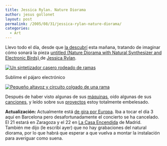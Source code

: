 ```yaml
---
title: Jessica Rylan. Nature Diorama
author: jesus gollonet
layout: post
permalink: /2005/08/31/jessica-rylan-nature-diorama/
categories:
  - Art
---
```

<p>Llevo todo el día, desde que <a href="http://www.getlofi.com" title="Get lo fi. Blog sobre circuit bending">la descubrí</a> esta mañana, tratando de imaginar cómo sonará la pieza  <a href="http://www.irfp.net/Projects/2005/BCAFebMar05.html" title ="Instalación sonora">untitled (Nature Diorama with Natural Synthesizer and Electronic Birds) </a> de <a href="http://www.irfp.net" title="Artista sonora">Jessica Rylan</a>. </p>
<p><a href="http://www.irfp.net/Projects/2005/BCAFebMar05.html" title ="Ver la pieza"><img src="http://www.jesusgollonet.com/blog/imagenes/NaturalSynthesizer.jpg" alt="Un sintetizador casero rodeado de ramas" /></a></p>
<p>Sublime el pájaro electrónico</p>
<p><a href="http://www.irfp.net/Projects/2005/BCAFebMar05.html" title ="Ver la pieza"><img src="http://www.jesusgollonet.com/blog/imagenes/ElectronicBird_detail.jpg" alt="Pequeño altavoz y circuito colgado de una rama" /></a></p>
<p>Después de haber visto algunas de sus <a href="http://www.irfp.net/Machines.html" title="Sintetizadores y máquinas de ruido caseras">máquinas</a>, oído algunas de sus <a href="http://www.irfp.net/CantSongs.html" title="Miniaturas de ruido y voz">canciones</a>, y leído sobre sus <a href="http://www.irfp.net/PastProjects.html"title="Instalaciones y exposiciones">proyectos</a> estoy totalmente embelesado.</p>
<p><strong>Actualización:</strong> Actualmente está <a href="http://www.irfp.net/Projects/2005/EuropeanTour.html" title="Conciertos durante el mes de Septiembre">de gira por Europa</a>. Iba a tocar el día 3 aquí en Barcelona pero desafortunadamente el concierto se ha cancelado.  El 21 estará en Zaragoza y el 22 en <a href="http://lacasaencendida.com/LCE/comunes/LCE_cruce/" title="Web del centro social y cultural">La Casa Encendida</a> de  Madrid.<br />
También me dijo (le escribí ayer) que no hay grabaciones del natural diorama, por lo que habrá que esperar a que vuelva a montar la instalación para averiguar como suena.</p>
